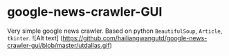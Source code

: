 # google-news-crawler-GUI
Very simple google news crawler. Based on python `BeautifulSoup`, `Article`, `tkinter`.
![Alt text] (https://github.com/hailiangwangutd/google-news-crawler-gui/blob/master/utdallas.gif)
